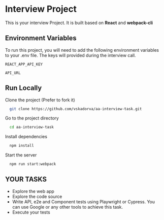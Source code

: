 
# Interview Project

This is your interview Project. It is built based on **React** and **webpack-cli**



## Environment Variables

To run this project, you will need to add the following environment variables to your .env file. The keys will provided during the interview call.

`REACT_APP_API_KEY`

`API_URL`


## Run Locally

Clone the project (Prefer to fork it)

```bash
  git clone https://github.com/vskadorva/aa-interview-task.git
```

Go to the project directory

```bash
  cd aa-interview-task
```

Install dependencies

```bash
  npm install
```

Start the server

```bash
  npm run start:webpack
```


## YOUR TASKS

- Explore the web app
- Explore the code source
- Write API, e2e and Component tests using Playwright or Cypress. You can use Google or any other tools to achieve this task.
- Execute your tests

